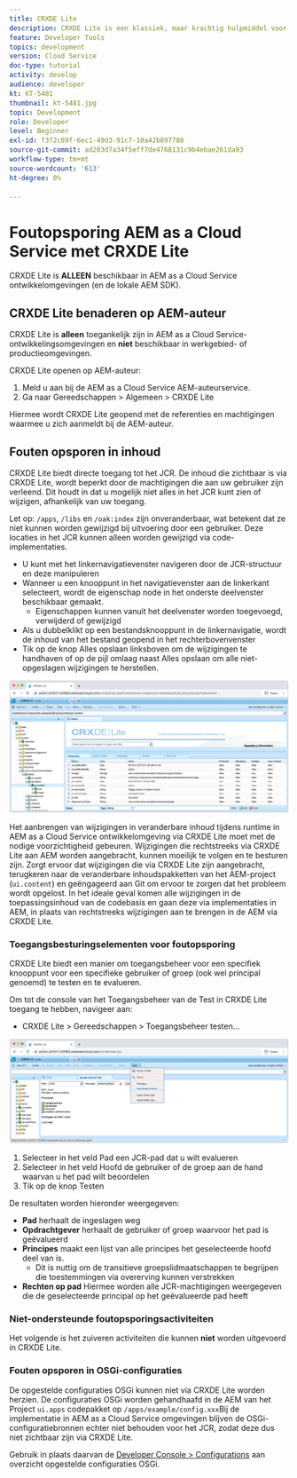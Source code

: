 ```yaml
---
title: CRXDE Lite
description: CRXDE Lite is een klassiek, maar krachtig hulpmiddel voor het zuiveren AEM as a Cloud Service milieu's van de Ontwikkelaar. CRXDE Lite verstrekt een reeks van functionaliteit die het zuiveren van het inspecteren van alle middelen en eigenschappen, het manipuleren van de veranderlijke gedeelten van JCR en het onderzoeken van toestemmingen helpt.
feature: Developer Tools
topics: development
version: Cloud Service
doc-type: tutorial
activity: develop
audience: developer
kt: KT-5481
thumbnail: kt-5481.jpg
topic: Development
role: Developer
level: Beginner
exl-id: f3f2c89f-6ec1-49d3-91c7-10a42b897780
source-git-commit: ad203d7a34f5eff7de4768131c9b4ebae261da93
workflow-type: tm+mt
source-wordcount: '613'
ht-degree: 0%

---
```


# Foutopsporing AEM as a Cloud Service met CRXDE Lite

CRXDE Lite is __ALLEEN__ beschikbaar in AEM as a Cloud Service ontwikkelomgevingen (en de lokale AEM SDK).

## CRXDE Lite benaderen op AEM-auteur

CRXDE Lite is __alleen__ toegankelijk zijn in AEM as a Cloud Service-ontwikkelingsomgevingen en __niet__ beschikbaar in werkgebied- of productieomgevingen.

CRXDE Lite openen op AEM-auteur:

1. Meld u aan bij de AEM as a Cloud Service AEM-auteurservice.
1. Ga naar Gereedschappen > Algemeen > CRXDE Lite

Hiermee wordt CRXDE Lite geopend met de referenties en machtigingen waarmee u zich aanmeldt bij de AEM-auteur.

## Fouten opsporen in inhoud

CRXDE Lite biedt directe toegang tot het JCR. De inhoud die zichtbaar is via CRXDE Lite, wordt beperkt door de machtigingen die aan uw gebruiker zijn verleend. Dit houdt in dat u mogelijk niet alles in het JCR kunt zien of wijzigen, afhankelijk van uw toegang.

Let op: `/apps`, `/libs` en `/oak:index` zijn onveranderbaar, wat betekent dat ze niet kunnen worden gewijzigd bij uitvoering door een gebruiker. Deze locaties in het JCR kunnen alleen worden gewijzigd via code-implementaties.

+ U kunt met het linkernavigatievenster navigeren door de JCR-structuur en deze manipuleren
+ Wanneer u een knooppunt in het navigatievenster aan de linkerkant selecteert, wordt de eigenschap node in het onderste deelvenster beschikbaar gemaakt.
   + Eigenschappen kunnen vanuit het deelvenster worden toegevoegd, verwijderd of gewijzigd
+ Als u dubbelklikt op een bestandsknooppunt in de linkernavigatie, wordt de inhoud van het bestand geopend in het rechterbovenvenster
+ Tik op de knop Alles opslaan linksboven om de wijzigingen te handhaven of op de pijl omlaag naast Alles opslaan om alle niet-opgeslagen wijzigingen te herstellen.

![CRXDE Lite - Fouten opsporen in inhoud](./assets/crxde-lite/debugging-content.png)

Het aanbrengen van wijzigingen in veranderbare inhoud tijdens runtime in AEM as a Cloud Service ontwikkelomgeving via CRXDE Lite moet met de nodige voorzichtigheid gebeuren.
Wijzigingen die rechtstreeks via CRXDE Lite aan AEM worden aangebracht, kunnen moeilijk te volgen en te besturen zijn. Zorgt ervoor dat wijzigingen die via CRXDE Lite zijn aangebracht, terugkeren naar de veranderbare inhoudspakketten van het AEM-project (`ui.content`) en geëngageerd aan Git om ervoor te zorgen dat het probleem wordt opgelost. In het ideale geval komen alle wijzigingen in de toepassingsinhoud van de codebasis en gaan deze via implementaties in AEM, in plaats van rechtstreeks wijzigingen aan te brengen in de AEM via CRXDE Lite.

### Toegangsbesturingselementen voor foutopsporing

CRXDE Lite biedt een manier om toegangsbeheer voor een specifiek knooppunt voor een specifieke gebruiker of groep (ook wel principal genoemd) te testen en te evalueren.

Om tot de console van het Toegangsbeheer van de Test in CRXDE Lite toegang te hebben, navigeer aan:

+ CRXDE Lite > Gereedschappen > Toegangsbeheer testen...

![CRXDE Lite - Toegangscontrole testen](./assets/crxde-lite/permissions__test-access-control.png)

1. Selecteer in het veld Pad een JCR-pad dat u wilt evalueren
1. Selecteer in het veld Hoofd de gebruiker of de groep aan de hand waarvan u het pad wilt beoordelen
1. Tik op de knop Testen

De resultaten worden hieronder weergegeven:

+ __Pad__ herhaalt de ingeslagen weg
+ __Opdrachtgever__ herhaalt de gebruiker of groep waarvoor het pad is geëvalueerd
+ __Principes__ maakt een lijst van alle principes het geselecteerde hoofd deel van is.
   + Dit is nuttig om de transitieve groepslidmaatschappen te begrijpen die toestemmingen via overerving kunnen verstrekken
+ __Rechten op pad__ Hiermee worden alle JCR-machtigingen weergegeven die de geselecteerde principal op het geëvalueerde pad heeft

### Niet-ondersteunde foutopsporingsactiviteiten

Het volgende is het zuiveren activiteiten die kunnen __niet__ worden uitgevoerd in CRXDE Lite.

### Fouten opsporen in OSGi-configuraties

De opgestelde configuraties OSGi kunnen niet via CRXDE Lite worden herzien. De configuraties OSGi worden gehandhaafd in de AEM van het Project `ui.apps` codepakket op `/apps/example/config.xxx`Bij de implementatie in AEM as a Cloud Service omgevingen blijven de OSGi-configuratiebronnen echter niet behouden voor het JCR, zodat deze dus niet zichtbaar zijn via CRXDE Lite.

Gebruik in plaats daarvan de [Developer Console > Configurations](./developer-console.md#configurations) aan overzicht opgestelde configuraties OSGi.
